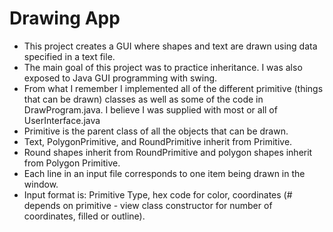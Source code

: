 # Drawing App

- This project creates a GUI where shapes and text are drawn using data specified in a text file.
- The main goal of this project was to practice inheritance. I was also exposed to Java GUI programming with swing.
- From what I remember I implemented all of the different primitive (things that can be drawn) classes as well as some of the code in DrawProgram.java. I believe I was supplied with most or all of UserInterface.java
- Primitive is the parent class of all the objects that can be drawn.
- Text, PolygonPrimitive, and RoundPrimitive inherit from Primitive.
- Round shapes inherit from RoundPrimitive and polygon shapes inherit from Polygon Primitive.
- Each line in an input file corresponds to one item being drawn in the window.
- Input format is: Primitive Type, hex code for color, coordinates (# depends on primitive - view class constructor for number of coordinates, filled or outline).